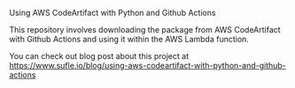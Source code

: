 Using AWS CodeArtifact with Python and Github Actions

This repository involves downloading the package from AWS CodeArtifact with Github Actions and using it within the AWS Lambda function.

You can check out blog post about this project at https://www.sufle.io/blog/using-aws-codeartifact-with-python-and-github-actions